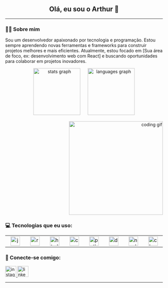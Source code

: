 <h2 align="center">Olá, eu sou o Arthur 👋</h2>

---

### 👨‍💻 Sobre mim

<p>
  Sou um desenvolvedor apaixonado por tecnologia e programação. Estou sempre aprendendo novas ferramentas e frameworks para construir projetos melhores e mais eficientes. Atualmente, estou focado em [Sua área de foco, ex: desenvolvimento web com React] e buscando oportunidades para colaborar em projetos inovadores.
</p>

<div align="center">
  <img src="https://github-readme-stats.vercel.app/api?username=ArthurHenrique2006-stack&hide_title=false&hide_rank=false&show_icons=true&include_all_commits=true&count_private=true&disable_animations=false&theme=dracula&locale=en&hide_border=false" height="150" alt="stats graph" />
  &nbsp;&nbsp;&nbsp;&nbsp;
  <img src="https://github-readme-stats.vercel.app/api/top-langs?username=ArthurHenrique2006-stack&locale=en&hide_title=false&layout=compact&card_width=320&langs_count=5&theme=dracula&hide_border=false" height="150" alt="languages graph" />
</div>

<br>

<div align="right">
  <img src="https://media1.giphy.com/media/v1.Y2lkPTZjMDliOTUyZ205aHQ0em10NGc5NnBtamhiMmhnNm52aXZtZ2FocXR6NjMxZWtrNiZlcD12MV9naWZzX3NlYXJjaCZjdD1n/qgQUggAC3Pfv687qPC/source.gif" width="300" alt="coding gif" />
</div>

### 💻 Tecnologias que eu uso:
<table align="center" border="0" style="border: none !important; border-collapse: collapse !important;">
  <tr>
    <td align="center" width="80" style="border: none !important;">
      <img src="https://cdn.jsdelivr.net/gh/devicons/devicon/icons/javascript/javascript-original.svg?v=1" height="30" alt="javascript logo" />
    </td>
    <td align="center" width="80" style="border: none !important;">
      <img src="https://cdn.jsdelivr.net/gh/devicons/devicon/icons/react/react-original.svg?v=1" height="30" alt="react logo" />
    </td>
    <td align="center" width="80" style="border: none !important;">
      <img src="https://cdn.jsdelivr.net/gh/devicons/devicon/icons/html5/html5-original.svg?v=1" height="30" alt="html5 logo" />
    </td>
    <td align="center" width="80" style="border: none !important;">
      <img src="https://cdn.jsdelivr.net/gh/devicons/devicon/icons/css3/css3-original.svg?v=1" height="30" alt="css3 logo" />
    </td>
    <td align="center" width="80" style="border: none !important;">
      <img src="https://cdn.jsdelivr.net/gh/devicons/devicon/icons/python/python-original.svg?v=1" height="30" alt="python logo" />
    </td>
    <td align="center" width="80" style="border: none !important;">
      <img src="https://cdn.jsdelivr.net/gh/devicons/devicon/icons/docker/docker-original.svg?v=1" height="30" alt="docker logo" />
    </td>
    <td align="center" width="80" style="border: none !important;">
      <img src="https://cdn.jsdelivr.net/gh/devicons/devicon/icons/nodejs/nodejs-original.svg?v=1" height="30" alt="nodejs logo" />
    </td>
    <td align="center" width="80" style="border: none !important;">
      <img src="https://cdn.jsdelivr.net/gh/devicons/devicon/icons/c/c-original.svg?v=1" height="30" alt="c logo" />
    </td>
  </tr>
</table>

### 🤝 Conecte-se comigo:
<div>
  <a href="https://www.instagram.com/_.arthur.henrique._?igsh=MXZ2cTVkeWlpd2hrbA==" target="blank">
    <img src="https://img.shields.io/static/v1?message=Instagram&logo=instagram&label=&color=E4405F&logoColor=white&labelColor=&style=for-the-badge" height="35" alt="instagram logo" />
  </a>
  <a href="https://www.linkedin.com/in/arthurhenriquedemeloalmeida/" target="blank">
    <img src="https://img.shields.io/static/v1?message=LinkedIn&logo=linkedin&label=&color=0077B5&logoColor=white&labelColor=&style=for-the-badge" height="35" alt="linkedin logo" />
  </a>
</div>

---
